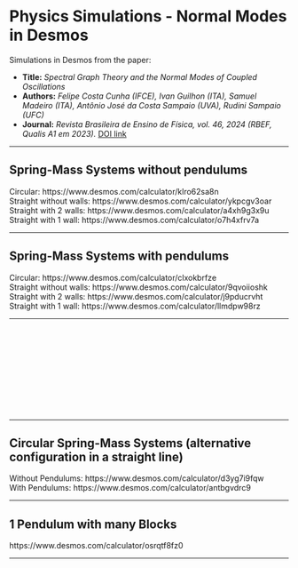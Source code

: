 # Physics Simulations - Normal Modes in Desmos
Simulations in Desmos from the paper:
<ul>
<li><b>Title:</b> <i>Spectral Graph Theory and the Normal Modes of Coupled Oscillations</i></li>
<li><b>Authors:</b> <i>Felipe Costa Cunha (IFCE), Ivan Guilhon (ITA), Samuel Madeiro (ITA), Antônio José da Costa Sampaio (UVA), Rudini Sampaio (UFC)</i></li>
<li><b>Journal:</b> <i>Revista Brasileira de Ensino de Física, vol. 46, 2024 (RBEF, Qualis A1 em 2023).</i> <a href="http://dx.doi.org/10.1590/1806-9126-rbef-e2024-0095">DOI link</a></li>
</ul>

<hr>
<H2>Spring-Mass Systems without pendulums</H2>
Circular: https://www.desmos.com/calculator/klro62sa8n <br>
Straight without walls: https://www.desmos.com/calculator/ykpcgv3oar <br>
Straight with 2 walls: https://www.desmos.com/calculator/a4xh9g3x9u <br>
Straight with 1 wall: https://www.desmos.com/calculator/o7h4xfrv7a <br>

<hr>
<H2>Spring-Mass Systems with pendulums</H2>
Circular: https://www.desmos.com/calculator/clxokbrfze <br>
Straight without walls: https://www.desmos.com/calculator/9qvoiioshk <br>
Straight with 2 walls: https://www.desmos.com/calculator/j9pducrvht <br>
Straight with 1 wall: https://www.desmos.com/calculator/llmdpw98rz <br>
<hr>

<br /> <br /> <br /> <br /> <br /> <br /> <br /> <br /> <br /> 
<hr>
<H2>Circular Spring-Mass Systems (alternative configuration in a straight line)</H2>
Without Pendulums: https://www.desmos.com/calculator/d3yg7i9fqw <br>
With Pendulums: https://www.desmos.com/calculator/antbgvdrc9 <br>

<hr>
<H2>1 Pendulum with many Blocks</H2>
https://www.desmos.com/calculator/osrqtf8fz0 <br>

<hr>
</BODY></HTML>
